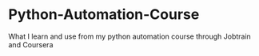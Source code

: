 # Python-Automation-Course
What I learn and use from my python automation course through Jobtrain and Coursera
